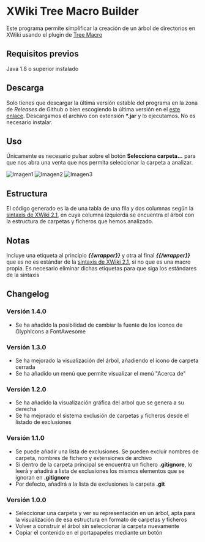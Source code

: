 
# XWiki Tree Macro Builder
Este programa permite simplificar la creación de un árbol de directorios en XWiki usando el plugin de [Tree Macro](https://extensions.xwiki.org/xwiki/bin/view/Extension/Tree%20Macro)

## Requisitos previos
Java 1.8 o superior instalado
## Descarga
Solo tienes que descargar la última versión estable del programa en la zona de *Releases* de Github o bien escogiendo la última versión en el [este enlace](https://github.com/pmkirsten/xwiki-tree-macro-builder/releases/latest). 
Descargamos el archivo con extensión **\*.jar** y lo ejecutamos. No es necesario instalar.

## Uso
Únicamente es necesario pulsar sobre el botón **Selecciona carpeta...** para que nos abra una venta que nos permita seleccionar la carpeta a analizar.

![Imagen1](https://i.imgur.com/eTU9Lin.png)
![Imagen2](https://i.imgur.com/lNPr7s0.png)
![Imagen3](https://i.imgur.com/U73GBzq.png)

## Estructura
El código generado es la de una tabla de una fila y dos columnas según la [sintaxis de XWiki 2.1](https://www.xwiki.org/xwiki/bin/view/Documentation/UserGuide/Features/XWikiSyntax/), en cuya columna izquierda se encuentra el árbol con la estructura de carpetas y ficheros que hemos analizado. 

## Notas
Incluye una etiqueta al principio ***{{wrapper}}*** y otra al final ***{{/wrapper}}*** que es no es estándar de la [sintaxis de XWiki 2.1](https://www.xwiki.org/xwiki/bin/view/Documentation/UserGuide/Features/XWikiSyntax/), si no que es una macro propia. Es necesario eliminar dichas etiquetas para que siga los estándares de la sintaxis

## Changelog
### Versión 1.4.0
- Se ha añadido la posibilidad de cambiar la fuente de los iconos de GlyphIcons a FontAwesome
### Versión 1.3.0
-	Se ha mejorado la visualización del árbol, añadiendo el icono de carpeta cerrada
-	Se ha añadido un menú que permite visualizar el menú "Acerca de"
### Versión 1.2.0
-	Se ha añadido la visualización gráfica del arbol que se genera a su derecha
-	Se ha mejorado el sistema exclusión de carpetas y ficheros desde el listado de exclusiones
### Versión 1.1.0
-   Se puede añadir una lista de exclusiones. Se pueden excluir nombres de carpeta, nombres de fichero y extensiones de archivo
-   Si dentro de la carpeta principal se encuentra un fichero  **.gitignore**, lo leerá y añadirá a lista de exclusiones los mismos elementos que se ignoran en **.gitignore**
-   Por defecto, añadirá a la lista de exclusiones la carpeta  **.git**
### Versión 1.0.0
-   Seleccionar una carpeta y ver su representación en un árbol, apta para la visualización de esa estructura en formato de carpetas y ficheros
-   Volver a construir el árbol sin seleccionar la carpeta nuevamente
-   Copiar el contenido en el portapapeles mediante un botón
